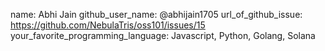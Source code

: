 name: Abhi Jain
github_user_name: @abhijain1705
url_of_github_issue: https://github.com/NebulaTris/oss101/issues/15
your_favorite_programming_language: Javascript, Python, Golang, Solana
